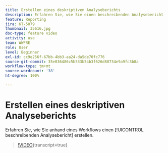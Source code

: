 ```yaml
---
title: Erstellen eines deskriptiven Analyseberichts
description: Erfahren Sie, wie Sie einen beschreibenden Analysebericht aus einem Workflow in Adobe Campaign Classic erstellen.
feature: Reporting
jira: KT-5079
thumbnail: 35616.jpg
doc-type: feature video
activity: use
team: WWFRE
role: User
level: Beginner
exl-id: cc9e256f-67bb-4bb3-aa24-da5de70fc776
source-git-commit: 35e036486c5b533b54b3f626d88734e9a9fc3b8a
workflow-type: tm+mt
source-wordcount: '38'
ht-degree: 100%

---
```


# Erstellen eines deskriptiven Analyseberichts

Erfahren Sie, wie Sie anhand eines Workflows einen [!UICONTROL beschreibenden Analysebericht] erstellen.

>[!VIDEO](https://video.tv.adobe.com/v/35616?quality=12&learn=on){transcript=true}
